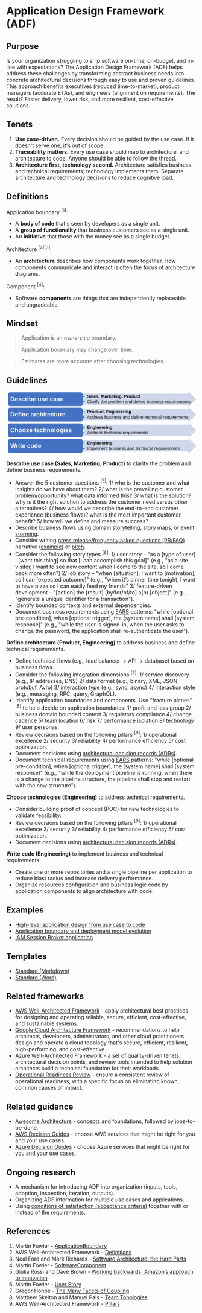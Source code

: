# Application Design Framework (ADF)

## Purpose
Is your organization struggling to ship software on-time, on-budget, and in-line with expectations? The Application Design Framework (ADF) helps address these challenges by transforming abstract business needs into concrete architectural decisions through easy to use and proven guidelines. This approach benefits executives (reduced time-to-market), product managers (accurate ETAs), and engineers (alignment on requirements). The result? Faster delivery, lower risk, and more resilient, cost-effective solutions.

## Tenets
1. **Use case-driven.** Every decision should be guided by the use case. If it doesn't serve one, it's out of scope.
2. **Traceability matters.** Every use case should map to architecture, and architecture to code. Anyone should be able to follow the thread.
3. **Architecture first, technology second.** Architecture satisfies business and technical requirements; technology implements them. Separate architecture and technology decisions to reduce cognitive load.

## Definitions
Application boundary <sup>[1]</sup>:
* A **body of code** that's seen by developers as a single unit.
* A **group of functionality** that business customers see as a single unit.
* An **initiative** that those with the money see as a single budget.

Architecture <sup>[2][3]</sup>:
* An **architecture** describes how components work together. How components communicate and interact is often the focus of architecture diagrams. 

Component <sup>[4]</sup>:
* Software **components** are things that are independently replaceable and upgradeable.

## Mindset
> Application is an ownership boundary.

> Application boundary may change over time.

> Estimates are more accurate after choosing technologies.

## Guidelines

![](/images/adf-guidelines.svg)

**Describe use case (Sales, Marketing, Product)** to clarify the problem and define business requirements. 
* Answer the 5 customer questions <sup>[5]</sup>: 1/ who is the customer and what insights do we have about them? 2/ what is the prevailing customer problem/opportunity? what data informed this? 3/ what is the solution? why is it the right solution to address the customer need versus other alternatives? 4/ how would we describe the end-to-end customer experience (business flows)? what is the most important customer benefit? 5/ how will we define and measure success?
* Describe business flows using [domain storytelling](https://domainstorytelling.org/quick-start-guide), [story maps](https://www.mountaingoatsoftware.com/blog/user-story-mapping-how-to-create-story-maps), or [event storming](https://en.wikipedia.org/wiki/Event_storming).
* Consider writing [press release/frequently asked questions (PR/FAQ)](https://www.aboutamazon.com/news/workplace/an-insider-look-at-amazons-culture-and-processes) narrative ([example](https://www.allthingsdistributed.com/2024/11/aws-lambda-turns-10-a-rare-look-at-the-doc-that-started-it.html)) or [pitch](https://basecamp.com/shapeup/1.5-chapter-06).
* Consider the following story types <sup>[6]</sup>: 1/ user story – "as a [type of user] I [want this thing] so that [I can accomplish this goal]" (e.g., "as a site visitor, I want to see new content when I come to the site, so I come back more often") 2/ job story – "when [situation], I want to [motivation], so I can [expected outcome]" (e.g., "when it’s dinner time tonight, I want to have pizza so I can easily feed my friends" 3/ feature-driven development – "[action] the [result] [by/for/of/to] a(n) [object]" (e.g., "generate a unique identifier for a transaction").
* Identify bounded contexts and external dependencies.
* Document business requirements using [EARS](https://alistairmavin.com/ears/) patterns: "while [optional pre-condition], when [optional trigger], the [system name] shall [system response]" (e.g., "while the user is signed-in, when the user asks to change the password, the application shall re-authenticate the user").

**Define architecture (Product, Engineering)** to address business and define technical requirements. 
* Define technical flows (e.g., load balancer &#8594; API &#8594; database) based on business flows. 
* Consider the following integration dimensions <sup>[7]</sup>: 1/ service discovery (e.g., IP addresses, DNS) 2/ data format (e.g., binary, XML, JSON, protobuf, Avro) 3/ interaction type (e.g., sync, async) 4/ interaction style (e.g., messaging, RPC, query, GraphQL).
* Identify application boundaries and components. Use “fracture planes” <sup>[8]</sup> to help decide on application boundaries: 1/ profit and loss group 2/ business domain bounded context 3/ regulatory compliance 4/ change cadence 5/ team location 6/ risk 7/ performance isolation 8/ technology 9/ user personas.
* Review decisions based on the following pillars <sup>[9]</sup>: 1/ operational excellence 2/ security 3/ reliability 4/ performance efficiency 5/ cost optimization.
* Document decisions using [architectural decision records (ADRs)](https://docs.aws.amazon.com/prescriptive-guidance/latest/architectural-decision-records/appendix.html).
* Document technical requirements using [EARS](https://alistairmavin.com/ears/) patterns: "while [optional pre-condition], when [optional trigger], the [system name] shall [system response]" (e.g., "while the deployment pipeline is running, when there is a change to the pipeline structure, the pipeline shall stop and restart with the new structure").

**Choose technologies (Engineering)** to address technical requirements. 
* Consider building proof of concept (POC) for new technologies to validate feasibility. 
* Review decisions based on the following pillars <sup>[9]</sup>: 1/ operational excellence 2/ security 3/ reliability 4/ performance efficiency 5/ cost optimization.
* Document decisions using [architectural decision records (ADRs)](https://docs.aws.amazon.com/prescriptive-guidance/latest/architectural-decision-records/appendix.html).

**Write code (Engineering)** to implement business and technical requirements.
* Create one or more repositories and a single pipeline per application to reduce blast radius and increase delivery performance.
* Organize resources configuration and business logic code by application components to align architecture with code.

## Examples
* [High-level application design from use case to code](examples/application-design/README.md)
* [Application boundary and deployment model evolution](examples/application-evolution/README.md)
* [IAM Session Broker application](examples/iam-session-broker/README.md)

## Templates
* [Standard (Markdown)](templates/Standard.txt)
* [Standard (Word)](templates/Standard.docx)

## Related frameworks
* [AWS Well-Architected Framework](https://aws.amazon.com/architecture/well-architected/) - apply architectural best practices for designing and operating reliable, secure, efficient, cost-effective, and sustainable systems.
* [Google Cloud Architecture Framework](https://cloud.google.com/architecture/framework) - recommendations to help architects, developers, administrators, and other cloud practitioners design and operate a cloud topology that's secure, efficient, resilient, high-performing, and cost-effective.
* [Azure Well-Architected Framework](https://learn.microsoft.com/en-us/azure/well-architected/) - a set of quality-driven tenets, architectural decision points, and review tools intended to help solution architects build a technical foundation for their workloads.
* [Operational Readiness Review](https://docs.aws.amazon.com/wellarchitected/latest/operational-readiness-reviews/wa-operational-readiness-reviews.html) - ensure a consistent review of operational readiness, with a specific focus on eliminating known, common causes of impact.

## Related guidance
* [Awesome Architecture](https://github.com/alexpulver/awesome-architecture) - concepts and foundations, followed by jobs-to-be-done.
* [AWS Decision Guides](https://aws.amazon.com/getting-started/decision-guides/) - choose AWS services that might be right for you and your use cases.
* [Azure Decision Guides](https://learn.microsoft.com/en-us/azure/cloud-adoption-framework/decision-guides/) - choose Azure services that might be right for you and your use cases.

## Ongoing research
* A mechanism for introducing ADF into organization (inputs, tools, adoption, inspection, iteration, outputs).
* Organizing ADF information for multiple use cases and applications.
* Using [conditions of satisfaction (acceptance criteria)](https://www.mountaingoatsoftware.com/blog/clarifying-the-relationship-between-definition-of-done-and-conditions-of-sa) together with or instead of the requirements.

## References
1. Martin Fowler - [ApplicationBoundary](https://martinfowler.com/bliki/ApplicationBoundary.html)
2. AWS Well-Architected Framework - [Definitions](https://docs.aws.amazon.com/wellarchitected/latest/framework/definitions.html)
3. Neal Ford and Mark Richards - [Software Architecture: the Hard Parts](https://www.infoq.com/podcasts/software-architecture-hard-parts/)
4. Martin Fowler - [SoftwareComponent](https://martinfowler.com/bliki/SoftwareComponent.html)
5. Giulia Rossi and Dave Brown - [Working backwards: Amazon’s approach to innovation](https://d1.awsstatic.com/events/reinvent/2019/REPEAT_1_Working_backwards_Amazon%E2%80%99s_approach_to_innovation_ENT207-R1.pdf)
6. Martin Fowler - [User Story](https://martinfowler.com/bliki/UserStory.html)
7. Gregor Hohpe - [The Many Facets of Coupling](https://www.enterpriseintegrationpatterns.com/ramblings/coupling_facets.html)
8. Matthew Skelton and Manuel Pais - [Team Topologies](https://teamtopologies.com/key-concepts)
9. AWS Well-Architected Framework - [Pillars](https://docs.aws.amazon.com/wellarchitected/latest/framework/the-pillars-of-the-framework.html)
